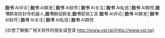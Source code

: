 **脸书** AI评论│**脸书** AI群发│**脸书** AI软件│**脸书** AI关注│**脸书** AI私信│**脸书** AI群控,**脸书**群发防封号机器人,**脸书**群组群发,**脸书**营销工具
**脸书** AI评论│**脸书** AI群发│**脸书** AI软件│**脸书** AI关注│**脸书** AI私信│**脸书** AI群控

[😍想了解推广相关软件的朋友请登录 http://www.vst.tw](http://www.vst.tw)



